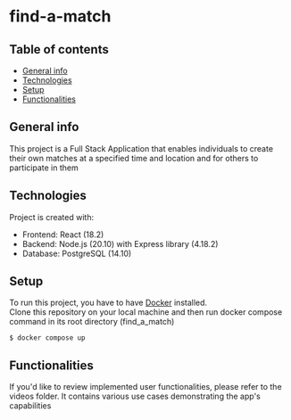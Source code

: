 # find-a-match
## Table of contents
* [General info](#general-info)
* [Technologies](#technologies)
* [Setup](#setup)
* [Functionalities](#functionalities)

## General info
This project is a Full Stack Application that enables individuals to create their own matches at a specified time and location and for others to participate in them

## Technologies
Project is created with:
* Frontend: React (18.2)
* Backend: Node.js (20.10) with Express library (4.18.2)
* Database: PostgreSQL (14.10)
	
## Setup
To run this project, you have to have [Docker](https://www.docker.com/) installed.
<br />
Clone this repository on your local machine and then run docker compose command in its root directory (find_a_match)

```
$ docker compose up
```

## Functionalities
If you'd like to review implemented user functionalities, please refer to the videos folder. It contains various use cases demonstrating the app's capabilities
